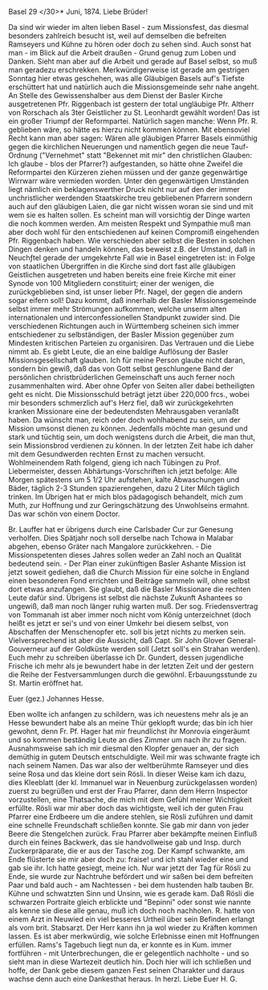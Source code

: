  Basel 29 </30>* Juni, 1874.
Liebe Brüder!

Da sind wir wieder im alten lieben Basel - zum Missionsfest, das diesmal besonders zahlreich besucht ist, weil auf demselben die befreiten Ramseyers und Kühne zu hören oder doch zu sehen sind. Auch sonst hat man - im Blick auf die Arbeit draußen - Grund genug zum Loben und Danken. Sieht man aber auf die Arbeit und gerade auf Basel selbst, so muß man geradezu erschrekken. Merkwürdigerweise ist gerade am gestrigen Sonntag hier etwas geschehen, was alle Gläubigen Basels auf's Tiefste erschüttert hat und natürlich auch die Missionsgemeinde sehr nahe angeht. An Stelle des Gewissenshalber aus dem Dienst der Basler Kirche ausgetretenen Pfr. Riggenbach ist gestern der total ungläubige Pfr. Altherr von Rorschach als 3ter Geistlicher zu St. Leonhardt gewählt worden! Das ist ein großer Triumpf der Reformpartei. Natürlich sagen manche: Wenn Pfr. R. geblieben wäre, so hätte es hierzu nicht kommen können. Mit ebensoviel Recht kann man aber sagen: Wären alle gläubigen Pfarrer Basels einmüthig gegen die kirchlichen Neuerungen und namentlich gegen die neue Tauf-Ordnung ("Vernehmet" statt "Bekennet mit mir" den christlichen Glauben: Ich glaube - blos der Pfarrer?) aufgestanden, so hätte ohne Zweifel die Reformpartei den Kürzeren ziehen müssen und der ganze gegenwärtige Wirrwarr wäre vermieden worden. Unter den gegenwärtigen Umständen liegt nämlich ein beklagenswerther Druck nicht nur auf den der immer unchristlicher werdenden Staatskirche treu gebliebenen Pfarrern sondern auch auf den gläubigen Laien, die gar nicht wissen woran sie sind und mit wem sie es halten sollen. Es scheint man will vorsichtig der Dinge warten die noch kommen werden. Am meisten Respekt und Sympathie muß man aber doch wohl für den entschiedenen auf keinen Compromiß eingehenden Pfr. Riggenbach haben. Wie verschieden aber selbst die Besten in solchen Dingen denken und handeln können, das beweist z.B. der Umstand, daß in Neuchƒtel gerade der umgekehrte Fall wie in Basel eingetreten ist: in Folge von staatlichen Übergriffen in die Kirche sind dort fast alle gläubigen Geistlichen ausgetreten und haben bereits eine freie Kirche mit einer Synode von 100 Mitgliedern constituirt; einer der wenigen, die zurückgeblieben sind, ist unser lieber Pfr. Nagel, der gegen die andern sogar eifern soll! 
Dazu kommt, daß innerhalb der Basler Missionsgemeinde selbst immer mehr Strömungen aufkommen, welche unserm alten internationalen und interconfessionellen Standpunkt zuwider sind. Die verschiedenen Richtungen auch in Württemberg scheinen sich immer entschiedener zu selbständigen, der Basler Mission gegenüber zum Mindesten kritischen Parteien zu organisiren. Das Vertrauen und die Liebe nimmt ab. Es giebt Leute, die an eine baldige Auflösung der Basler Missionsgesellschaft glauben. Ich für meine Person glaube nicht daran, sondern bin gewiß, daß das von Gott selbst geschlungene Band der persönlichen christbrüderlichen Gemeinschaft uns auch ferner noch zusammenhalten wird. Aber ohne Opfer von Seiten aller dabei betheiligten geht es nicht. Die Missionsschuld beträgt jetzt über 220,000 frcs., wobei mir besonders schmerzlich auf's Herz fiel, daß wir zurückgekehrten kranken Missionare eine der bedeutendsten Mehrausgaben veranlaßt haben. Da wünscht man, reich oder doch wohlhabend zu sein, um der Mission umsonst dienen zu können. Jedenfalls möchte man gesund und stark und tüchtig sein, um doch wenigstens durch die Arbeit, die man thut, sein Missionsbrod verdienen zu können. In der letzten Zeit habe ich daher mit dem Gesundwerden rechten Ernst zu machen versucht. Wohlmeinendem Rath folgend, gieng ich nach Tübingen zu Prof. Liebermeister, dessen Abhärtungs-Vorschriften ich jetzt befolge: Alle Morgen spätestens um 5 1/2 Uhr aufstehen, kalte Abwaschungen und Bäder, täglich 2-3 Stunden spazierengehen, dazu 2 Liter Milch täglich trinken. Im Übrigen hat er mich blos pädagogisch behandelt, mich zum Muth, zur Hoffnung und zur Geringschätzung des Unwohlseins ermahnt. Das war schön von einem Doctor.

Br. Lauffer hat er übrigens durch eine Carlsbader Cur zur Genesung verholfen. Dies Spätjahr noch soll derselbe nach Tchowa in Malabar abgehen, ebenso Gräter nach Mangalore zurückkehren. - Die Missionspetenten dieses Jahres sollen weder an Zahl noch an Qualität bedeutend sein. - Der Plan einer zukünftigen Basler Ashante Mission ist jetzt soweit gediehen, daß die Church Mission für eine solche in England einen besonderen Fond errichten und Beiträge sammeln will, ohne selbst dort etwas anzufangen. Sie glaubt, daß die Basler Missionare die rechten Leute dafür sind. Übrigens ist selbst die nächste Zukunft Ashantees so ungewiß, daß man noch länger ruhig warten muß. Der sog. Friedensvertrag von Tommanah ist aber immer noch nicht vom König unterzeichnet (doch heißt es jetzt er sei's und von einer Umkehr bei diesem selbst, von Abschaffen der Menschenopfer etc. soll bis jetzt nichts zu merken sein. Vielversprechend ist aber die Aussicht, daß Capt. Sir John Glover General-Gouverneur auf der Goldküste werden soll (Jetzt soll's ein Strahan werden). Euch mehr zu schreiben überlasse ich Dr. Gundert, dessen jugendliche Frische ich mehr als je bewundert habe in der letzten Zeit und der gestern die Reihe der Festversammlungen durch die gewöhnl. Erbauungsstunde zu St. Martin eröffnet hat.

 Euer (gez.) Johannes Hesse.


Eben wollte ich anfangen zu schildern, was ich neuestens mehr als je an Hesse bewundert habe als an meine Thür geklopft wurde; das bin ich hier gewohnt, denn Fr. Pf. Hager hat mir freundlichst ihr Monrovia eingeräumt und so kommen beständig Leute an dies Zimmer um nach ihr zu fragen. Ausnahmsweise sah ich mir diesmal den Klopfer genauer an, der sich demüthig in gutem Deutsch entschuldigte. Weil mir was schwante fragte ich nach seinem Namen. Das war also der weltberühmte Ramseyer und dies seine Rosa und das kleine dort sein Rösli. In dieser Weise kam ich dazu, dies Kleeblatt (der kl. Immanuel war in Neuenburg zurückgelassen worden) zuerst zu begrüßen und erst der Frau Pfarrer, dann dem Herrn Inspector vorzustellen, eine Thatsache, die mich mit dem Gefühl meiner Wichtigkeit erfüllte. Rösli war mir aber doch das wichtigste, weil ich der guten Frau Pfarrer eine Erdbeere um die andere stehlen, sie Rösli zuführen und damit eine schnelle Freundschaft schließen konnte. Sie gab mir dann von jeder Beere die Stengelchen zurück. Frau Pfarrer aber bekämpfte meinen Einfluß durch ein feines Backwerk, das sie handvollweise gab und Insp. durch Zuckerpräparate, die er aus der Tasche zog. Der Kampf schwankte, am Ende flüsterte sie mir aber doch zu: fraise! und ich stahl wieder eine und gab sie ihr. Ich hatte gesiegt, meine ich. Nur war jetzt der Tag für Rösli zu Ende, sie wurde zur Nachtruhe befördert und wir saßen bei dem befreiten Paar und bald auch - am Nachtessen - bei dem hustenden halb tauben Br. Kühne und schwatzten Sinn und Unsinn, wie es gerade kam. Daß Rösli die schwarzen Portraite gleich erblickte und "Bepinni" oder sonst wie nannte als kenne sie diese alle genau, muß ich doch noch nachholen. R. hatte von einem Arzt in Neuwied ein viel besseres Urtheil über sein Befinden erlangt als vom brit. Stabsarzt. Der Herr kann ihn ja wol wieder zu Kräften kommen lassen. Es ist aber merkwürdig, wie solche Erlebnisse einen mit Hoffnungen erfüllen. Rams's Tagebuch liegt nun da, er konnte es in Kum. immer fortführen - mit Unterbrechungen, die er gelegentlich nachholte - und so sieht man in diese Wartezeit deutlich hin. Doch hier will ich schließen und hoffe, der Dank gebe diesem ganzen Fest seinen Charakter und daraus wachse denn auch eine Dankesthat heraus. In herzl. Liebe
 Euer H. G.
